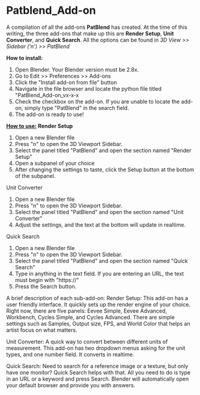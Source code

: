 # Patblend_Add-on
A compilation of all the add-ons <b>PatBlend</b> has created. 
At the time of this writing, the three add-ons that make up this are <b>Render Setup</b>, <b>Unit Converter</b>, and <b>Quick Search</b>. 
All the options can be found in <i>3D View >> Sidebar ('n') >> PatBlend</i>


<b>How to install:</b>
<ol>
  <li>Open Blender. Your Blender version must be 2.8x.</li>
  <li>Go to Edit >> Preferences >> Add-ons</li>
  <li>Click the "Install add-on from file" button</li>
  <li>Navigate in the file browser and locate the python file titled "PatBlend_Add-on_vx-x-x</li>
  <li>Check the checkbox on the add-on. If you are unable to locate the add-on, simply type "PatBlend" in the search field.</li>
  <li>The add-on is ready to use!</li>
</ol>


<b><u>How to use:</u></b>
<b>Render Setup</b>
1. Open a new Blender file
2. Press "n" to open the 3D Viewport Sidebar.
3. Select the panel titled "PatBlend" and open the section named "Render Setup"
4. Open a subpanel of your choice
5. After changing the settings to taste, click the Setup button at the bottom of the subpanel.

Unit Converter
1. Open a new Blender file
2. Press "n" to open the 3D Viewport Sidebar.
3. Select the panel titled "PatBlend" and open the section named "Unit Converter"
4. Adjust the settings, and the text at the bottom will update in realtime.

Quick Search
1. Open a new Blender file
2. Press "n" to open the 3D Viewport Sidebar.
3. Select the panel titled "PatBlend" and open the section named "Quick Search"
4. Type in anything in the text field. If you are entering an URL, the text must begin with "https://"
5. Press the Search button.


A brief description of each sub-add-on:
Render Setup:
This add-on has a user friendly interface. It quickly sets up the render engine of your choice. Right now, there are five panels: Eevee Simple, Eevee Advanced, Workbench, Cycles Simple, and Cycles Advanced. There are simple settings such as Samples, Output size, FPS, and World Color that helps an artist focus on what matters.

Unit Converter:
A quick way to convert between different units of measurement. This add-on has two dropdown menus asking for the unit types, and one number field. It converts in realtime.

Quick Search:
Need to search for a reference image or a texture, but only have one monitor? Quick Search helps with that. All you need to do is type in an URL or a keyword and press Search. Blender will automatically open your default browser and provide you with answers.
